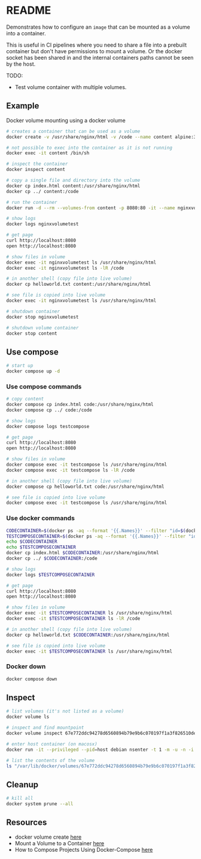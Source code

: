 # README

Demonstrates how to configure an `image` that can be mounted as a volume into a container.  

This is useful in CI pipelines where you need to share a file into a prebuilt container but don't have permissions to mount a volume.  Or the docker socket has been shared in and the internal containers paths cannot be seen by the host.  

TODO:

* Test volume container with multiple volumes.

## Example

Docker volume mounting using a docker volume  

```sh
# creates a container that can be used as a volume
docker create -v /usr/share/nginx/html -v /code --name content alpine:3.4 /bin/true

# not possible to exec into the container as it is not running
docker exec -it content /bin/sh  

# inspect the container
docker inspect content              

# copy a single file and directory into the volume
docker cp index.html content:/usr/share/nginx/html
docker cp ../ content:/code 

# run the container
docker run -d --rm --volumes-from content -p 8080:80 -it --name nginxvolumetest nginx:1.21.1 

# show logs 
docker logs nginxvolumetest

# get page
curl http://localhost:8080
open http://localhost:8080

# show files in volume
docker exec -it nginxvolumetest ls /usr/share/nginx/html
docker exec -it nginxvolumetest ls -lR /code

# in another shell (copy file into live volume)
docker cp helloworld.txt content:/usr/share/nginx/html

# see file is copied into live volume
docker exec -it nginxvolumetest ls /usr/share/nginx/html

# shutdown container
docker stop nginxvolumetest

# shutdown volume container
docker stop content 
```

## Use compose

```sh
# start up 
docker compose up -d
```

### Use compose commands

```sh
# copy content
docker compose cp index.html code:/usr/share/nginx/html
docker compose cp ../ code:/code 

# show logs
docker compose logs testcompose

# get page
curl http://localhost:8080
open http://localhost:8080

# show files in volume
docker compose exec -it testcompose ls /usr/share/nginx/html
docker compose exec -it testcompose ls -lR /code

# in another shell (copy file into live volume)
docker compose cp helloworld.txt code:/usr/share/nginx/html

# see file is copied into live volume
docker compose exec -it testcompose ls /usr/share/nginx/html
```

### Use docker commands

```sh
CODECONTAINER=$(docker ps -aq --format '{{.Names}}' --filter "id=$(docker compose ps code -q)")  
TESTCOMPOSECONTAINER=$(docker ps -aq --format '{{.Names}}' --filter "id=$(docker compose ps testcompose -q)")  
echo $CODECONTAINER
echo $TESTCOMPOSECONTAINER
docker cp index.html $CODECONTAINER:/usr/share/nginx/html
docker cp ../ $CODECONTAINER:/code 

# show logs 
docker logs $TESTCOMPOSECONTAINER

# get page
curl http://localhost:8080
open http://localhost:8080

# show files in volume
docker exec -it $TESTCOMPOSECONTAINER ls /usr/share/nginx/html
docker exec -it $TESTCOMPOSECONTAINER ls -lR /code

# in another shell (copy file into live volume)
docker cp helloworld.txt $CODECONTAINER:/usr/share/nginx/html

# see file is copied into live volume
docker exec -it $TESTCOMPOSECONTAINER ls /usr/share/nginx/html
```

### Docker down

```sh
docker compose down     
```

## Inspect

```sh
# list volumes (it's not listed as a volume)
docker volume ls    

# inspect and find mountpoint
docker volume inspect 67e772ddc94278d6560894b79e9b6c070197f1a3f826510de4cc749644b6b49

# enter host container (on macosx)
docker run -it --privileged --pid=host debian nsenter -t 1 -m -u -n -i sh

# list the contents of the volume
ls "/var/lib/docker/volumes/67e772ddc94278d6560894b79e9b6c070197f1a3f826510de4cc749644b6b497/_data"
```

## Cleanup

```sh
# kill all
docker system prune --all 
```

## Resources

* docker volume create [here](https://docs.docker.com/engine/reference/commandline/volume_create/)
* Mount a Volume to a Container [here](https://earthly.dev/blog/docker-volumes/#mount-a-volume-to-a-container)
* How to Compose Projects Using Docker-Compose [here](https://www.freecodecamp.org/news/the-docker-handbook/#how-to-compose-projects-using-docker-compose)
